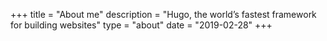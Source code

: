 +++
title = "About me"
description = "Hugo, the world’s fastest framework for building websites"
type = "about"
date = "2019-02-28"
+++




